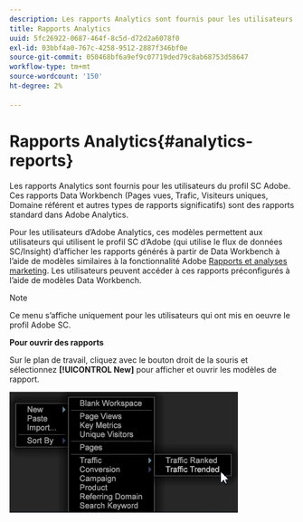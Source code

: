 ```yaml
---
description: Les rapports Analytics sont fournis pour les utilisateurs du profil SC Adobe. Ces rapports Data Workbench (Pages vues, Trafic, Visiteurs uniques, Domaine référent et autres types de rapports significatifs) sont des rapports standard dans Adobe Analytics.
title: Rapports Analytics
uuid: 5fc26922-0687-464f-8c5d-d72d2a6078f0
exl-id: 03bbf4a0-767c-4258-9512-2887f346bf0e
source-git-commit: 050468bf6a9ef9c07719ded79c8ab68753d58647
workflow-type: tm+mt
source-wordcount: '150'
ht-degree: 2%

---
```


# Rapports Analytics{#analytics-reports}

Les rapports Analytics sont fournis pour les utilisateurs du profil SC Adobe. Ces rapports Data Workbench (Pages vues, Trafic, Visiteurs uniques, Domaine référent et autres types de rapports significatifs) sont des rapports standard dans Adobe Analytics.

Pour les utilisateurs d’Adobe Analytics, ces modèles permettent aux utilisateurs qui utilisent le profil SC d’Adobe (qui utilise le flux de données SC/Insight) d’afficher les rapports générés à partir de Data Workbench à l’aide de modèles similaires à la fonctionnalité Adobe [Rapports et analyses marketing](http://www.adobe.com/solutions/digital-analytics/marketing-reports-analytics.html?promoid=KAUCM). Les utilisateurs peuvent accéder à ces rapports préconfigurés à l’aide de modèles Data Workbench.

>[!NOTE]
>
>Ce menu s’affiche uniquement pour les utilisateurs qui ont mis en oeuvre le profil Adobe SC.

**Pour ouvrir des rapports**

Sur le plan de travail, cliquez avec le bouton droit de la souris et sélectionnez **[!UICONTROL New]** pour afficher et ouvrir les modèles de rapport.

![](assets/template_reports.png)

